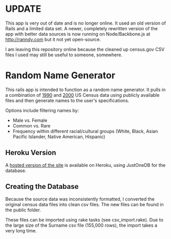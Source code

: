 # UPDATE

This app is very out of date and is no longer online. It used an old version of Rails and a limited data set. A newer, completely rewritten version of the app with better data sources is now running on Node/Backbone.js at http://ranndy.com but it not yet open-source.

I am leaving this repository online because the cleaned up census.gov CSV files I used may still be useful to someone, somewhere.

# Random Name Generator

This rails app is intended to function as a random name generator. It pulls in a combination of [1990][] and [2000][] US Census data using publicly available files and then generate names to the user's specifications.

Options include filtering names by:

* Male vs. Female
* Common vs. Rare
* Frequency within different racial/cultural groups (White, Black, Asian Pacific Islander, Native American, Hispanic)

[1990]:http://www.census.gov/genealogy/www/data/1990surnames/names_files.html
[2000]:http://www.census.gov/genealogy/www/data/2000surnames/index.html

## Heroku Version

A [hosted version of the site](http://random-name-generator.herokuapp.com) is available on Heroku, using JustOneDB for the database.

## Creating the Database

Because the source data was inconsistently formatted, I converted the original census data files into clean csv files. The new files can be found in the public folder. 

These files can be imported using rake tasks (see csv_import.rake). Due to the large size of the Surname csv file (155,000 rows), the import takes a very long time.
